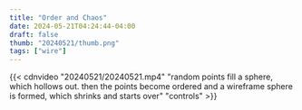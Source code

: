 ```yaml
---
title: "Order and Chaos"
date: 2024-05-21T04:24:44-04:00
draft: false
thumb: "20240521/thumb.png"
tags: ["wire"]
---
```

{{< cdnvideo "20240521/20240521.mp4" "random points fill a sphere, which hollows out. then the points become ordered and a wireframe sphere is formed, which shrinks and starts over" "controls" >}}


